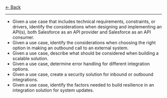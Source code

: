 [← Back](../README.md)

---

- Given a use case that includes technical requirements, constraints, or drivers, identify the considerations when designing and implementing an API(s), both Salesforce as an API provider and Salesforce as an API consumer.
- Given a use case, identify the considerations when choosing the right option in making an outbound call to an external system.
- Given a use case, describe what should be considered when building a scalable solution.
- Given a use case, determine error handling for different integration options.
- Given a use case, create a security solution for inbound or outbound integrations.
- Given a use case, identify the factors needed to build resilience in an integration solution for system updates.

